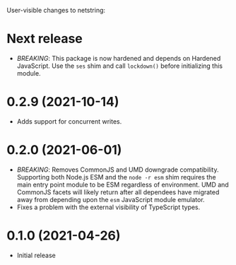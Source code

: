 User-visible changes to netstring:

# Next release

- *BREAKING*: This package is now hardened and depends on Hardened JavaScript.
  Use the `ses` shim and call `lockdown()` before initializing this module.

# 0.2.9 (2021-10-14)

- Adds support for concurrent writes.

# 0.2.0 (2021-06-01)

- *BREAKING*: Removes CommonJS and UMD downgrade compatibility.
  Supporting both Node.js ESM and the `node -r esm` shim requires the main
  entry point module to be ESM regardless of environment.
  UMD and CommonJS facets will likely return after all dependees have migrated
  away from depending upon the `esm` JavaScript module emulator.
- Fixes a problem with the external visibility of TypeScript types.

# 0.1.0 (2021-04-26)

- Initial release
